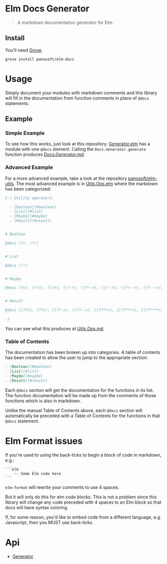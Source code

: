 # Elm Docs Generator

> A markdown documentation generator for Elm.

## Install

You'll need [Grove](https://github.com/panosoft/elm-grove.git).

```
grove install panosoft/elm-docs
```

# Usage

Simply document your modules with markdown comments and this library will fill in the documentation from function comments in place of `@docs`  statements.

## Example

### Simple Example
To see how this works, just look at this repository. [Generator.elm](src/Docs/Generator.elm) has a module with one `@docs` element. Calling the `Docs.Generator.generate` function produces [Docs.Generator.md](elm-docs/Docs.Generator.md).

### Advanced Example
For a more advanced example, take a look at the repository [panosoft/elm-utils](https://github.com/panosoft/elm-utils). The most advanced example is in [Utils.Ops.elm](https://github.com/panosoft/elm-utils/blob/master/src/Utils/Ops.elm) where the markdown has been categorized:

```elm
{-| Utility operators.

  - [Boolean](#boolean)
  - [List](#list)
  - [Maybe](#maybe)
  - [Result](#result)


# Boolean

@docs (?), (?!)


# List

@docs (!!)


# Maybe

@docs (?=), (?!=), (|?>), (|?->), (|?!->), (|?-->), (|?!-->), (|?--->), (|?!--->), (|?**>), (|?!**>), (|?***>), (|?!***>), (|?****>), (|?!****>)


# Result

@docs (|??>), (??=), (|??->), (|??-->), (|??**>), (|??***>), (|??****>)

-}

```

You can see what this produces at [Utils.Ops.md](https://github.com/panosoft/elm-utils/blob/master/elm-docs/Utils.Ops.md).

### Table of Contents

The documentation has been broken up into categories. A table of contents has been created to allow the user to jump to the appropriate section:

```markdown
- [Boolean](#boolean)
- [List](#list)
- [Maybe](#maybe)
- [Result](#result)
```

Each `@docs` section will get the documentation for the functions in its list. The function documentation will be made up from the comments of those functions which is also in markdown.

Unlike the manual Table of Contents above, each `@docs` section will automatically be preceded with a Table of Contents for the functions in that `@docs` statement.

# Elm Format issues

If you're used to using the back-ticks to begin a block of code in markdown, e.g.:

    ```elm
		-- Some Elm code here
    ```

`elm-format` will rewrite your comments to use 4 spaces.

But it will only do this for elm code blocks. This is not a problem since this library will change any code preceded with 4 spaces to an Elm block so that docs will have syntax coloring.

If, for some reason, you'd like to embed code from a different language, e.g. Javascript, then you MUST use back-ticks.

# Api

- [Generator](elm-docs/Docs.Generator.md)
